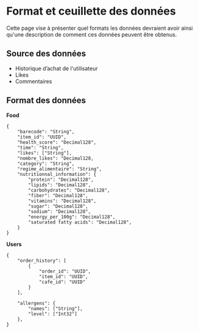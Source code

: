 # Format et ceuillette des données
Cette page vise à présenter quel formats les données devraient avoir ainsi qu'une 
description de comment ces données peuvent être obtenus.

## Source des données
- Historique d’achat de l'utilisateur
- Likes
- Commentaires

## Format des données

**Food**
```
{
    "barecode": "String",
    "item_id": "UUID",
    "health_score": "Decimal128",
    "time": "String",
    "likes": ["String"],
    "nombre_likes": "Decimal128,
    "category": "String",
    "regime_alimentaire": "String",
    "nutritionnal_information": {
        "protein": "Decimal128",
        "lipids": "Decimal128",
        "carbohydrates": "Decimal128",
        "fiber": "Decimal128",
        "vitamins": "Decimal128",
        "sugar": "Decimal128",
        "sodium": "Decimal128",
        "energy_per_100g": "Decimal128",
        "saturated fatty acids": "Decimal128",
    }
}
```

**Users**
```
{  
    "order_history": [
        {
            "order_id": "UUID",
            "item_id": "UUID",
            "cafe_id": "UUID"
        }
    ],
    
    "allergens": {
        "names": ["String"],
        "level": ["Int32"]
    },
}
```

